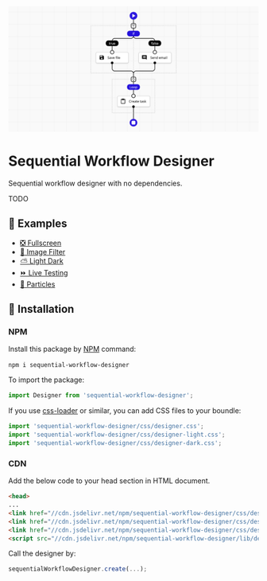 ![Sequential Workflow Designer](.github/cover.png)

# Sequential Workflow Designer

Sequential workflow designer with no dependencies.

TODO

## 👀 Examples

* [❎ Fullscreen](https://b4rtaz.github.io/sequential-workflow-designer/examples/fullscreen.html)
* [🌅 Image Filter](https://b4rtaz.github.io/sequential-workflow-designer/examples/image-filter.html)
* [⛅ Light Dark](https://b4rtaz.github.io/sequential-workflow-designer/examples/fullscreen.html)
* [⏩ Live Testing](https://b4rtaz.github.io/sequential-workflow-designer/examples/live-testing.html)
* [🔴 Particles](https://b4rtaz.github.io/sequential-workflow-designer/examples/particles.html)

## 🚀 Installation

### NPM

Install this package by [NPM](https://www.npmjs.com/) command:

`npm i sequential-workflow-designer`

To import the package:

```ts
import Designer from 'sequential-workflow-designer';
```

If you use [css-loader](https://webpack.js.org/loaders/css-loader/) or similar, you can add CSS files to your boundle:

```ts
import 'sequential-workflow-designer/css/designer.css';
import 'sequential-workflow-designer/css/designer-light.css';
import 'sequential-workflow-designer/css/designer-dark.css';
```

### CDN

Add the below code to your head section in HTML document.

```html
<head>
...
<link href="//cdn.jsdelivr.net/npm/sequential-workflow-designer/css/designer.css" rel="stylesheet">
<link href="//cdn.jsdelivr.net/npm/sequential-workflow-designer/css/designer-light.css" rel="stylesheet">
<link href="//cdn.jsdelivr.net/npm/sequential-workflow-designer/css/designer-dark.css" rel="stylesheet">
<script src="//cdn.jsdelivr.net/npm/sequential-workflow-designer/lib/designer.js"></script>
```

Call the designer by:

```js
sequentialWorkflowDesigner.create(...);
```
